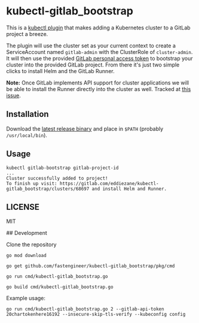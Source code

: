 # kubectl-gitlab_bootstrap

This is a [kubectl plugin](https://kubernetes.io/docs/tasks/extend-kubectl/kubectl-plugins/) that makes adding a Kubernetes cluster to a GitLab project a breeze.

The plugin will use the cluster set as your current context to create a ServiceAccount named `gitlab-admin` with the ClusterRole of `cluster-admin`. It will then use the provided [GitLab personal access token](https://docs.gitlab.com/ee/user/profile/personal_access_tokens.html) to bootstrap your cluster into the provided GitLab project. From there it's just two simple clicks to install Helm and the GitLab Runner.

**Note:** Once GitLab implements API support for cluster applications we will be able to install the Runner directly into the cluster as well. Tracked at [this issue](https://gitlab.com/gitlab-org/gitlab-ce/issues/55778).

## Installation

Download the [latest release binary](https://gitlab.com/eddiezane/kubectl-gitlab_bootstrap/-/releases) and place in `$PATH` (probably `/usr/local/bin`).

## Usage

```
kubectl gitlab-bootstrap gitlab-project-id
...
Cluster successfully added to project!
To finish up visit: https://gitlab.com/eddiezane/kubectl-gitlab_bootstrap/clusters/68697 and install Helm and Runner.
```

## LICENSE

MIT

## Development

Clone the repository

`go mod download`

`go get github.com/fastengineer/kubectl-gitlab_bootstrap/pkg/cmd`

`go run cmd/kubectl-gitlab_bootstrap.go`

`go build cmd/kubectl-gitlab_bootstrap.go`

Example usage:

`go run cmd/kubectl-gitlab_bootstrap.go 2 --gitlab-api-token 20chartokenhere16192 --insecure-skip-tls-verify --kubeconfig config`